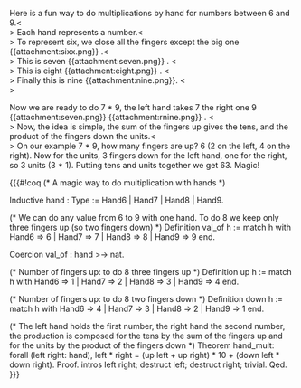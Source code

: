 Here is a fun way to do multiplications by hand for numbers between 6 and 9.<<BR>> Each hand represents a number.<<BR>> To represent six, we close all the fingers except the big one {{attachment:sixx.png}} .<<BR>>  This is seven {{attachment:seven.png}} . <<BR>>  This is eight {{attachment:eight.png}} . <<BR>> Finally this is nine {{attachment:nine.png}}. <<BR>>

Now we are ready to do 7 * 9, the left hand takes 7 the right one 9 {{attachment:seven.png}} {{attachment:rnine.png}} . <<BR>> Now, the idea is simple, the sum of the fingers up gives the tens, and the product of the fingers down the units.<<BR>> On our example 7 * 9, how many fingers are up? 6 (2 on the left, 4 on the right). Now for the units, 3 fingers down for the left hand, one for the right, so 3 units (3 * 1). Putting tens and units together we get 63. Magic!

{{{#!coq
(* A magic way to do multiplication with hands *)

Inductive hand : Type := Hand6 | Hand7 | Hand8 | Hand9.

(* We can do any value from 6 to 9 with one hand. To do 8 we keep
   only three fingers up (so two fingers down) *)
Definition val_of h := 
match h with Hand6 => 6 | Hand7 => 7 | Hand8 => 8 | Hand9 => 9 end.

Coercion val_of : hand >-> nat.

(* Number of fingers up: to do 8 three fingers up *)
Definition up h := 
match h with Hand6 => 1 | Hand7 => 2 | Hand8 => 3 | Hand9 => 4 end.

(* Number of fingers up: to do 8 two fingers down *)
Definition down h := 
 match h with Hand6 => 4 | Hand7 => 3 | Hand8 => 2 | Hand9 => 1 end.

(* The left hand holds the first number, the right hand the second number,
   the production is composed 
     for the tens by the sum of the fingers up and 
     for the units by the product of the fingers down
 *)
Theorem hand_mult: forall (left right: hand),
  left * right = (up left + up right) * 10 + (down left * down right).
Proof.
intros left right; destruct left; destruct right; trivial.
Qed.
}}}
